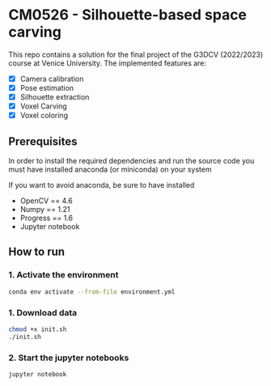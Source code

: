 # CM0526 - Silhouette-based space carving

This repo contains a solution for the final project of the G3DCV (2022/2023) course at Venice University.
The implemented features are:

- [x] Camera calibration
- [x] Pose estimation
- [x] Silhouette extraction
- [x] Voxel Carving
- [x] Voxel coloring

## Prerequisites

In order to install the required dependencies and run the source code you must have installed anaconda (or miniconda) on your system

If you want to avoid anaconda, be sure to have installed
- OpenCV == 4.6
- Numpy  == 1.21
- Progress == 1.6
- Jupyter notebook

## How to run

### 1. Activate the environment

```bash
conda env activate --from-file environment.yml
```

### 1. Download data

```bash
chmod +x init.sh
./init.sh
```
### 2. Start the jupyter notebooks

```bash
jupyter notebook
```


